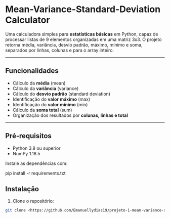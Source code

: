 # Mean-Variance-Standard-Deviation Calculator

Uma calculadora simples para **estatísticas básicas** em Python, capaz de processar listas de 9 elementos organizadas em uma matriz 3x3. O projeto retorna média, variância, desvio padrão, máximo, mínimo e soma, separados por linhas, colunas e para o array inteiro.

---

## Funcionalidades

- Cálculo da **média** (mean)  
- Cálculo da **variância** (variance)  
- Cálculo do **desvio padrão** (standard deviation)  
- Identificação do **valor máximo** (max)  
- Identificação do **valor mínimo** (min)  
- Cálculo da **soma total** (sum)  
- Organização dos resultados por **colunas, linhas e total**  

---

## Pré-requisitos

- Python 3.8 ou superior  
- NumPy 1.18.5  

Instale as dependências com:

pip install -r requirements.txt 


## Instalação

1. Clone o repositório:  
```bash
git clone <https://github.com/Emanuellydias19/projeto-1-mean-variance-standard-deviation-calculator>
